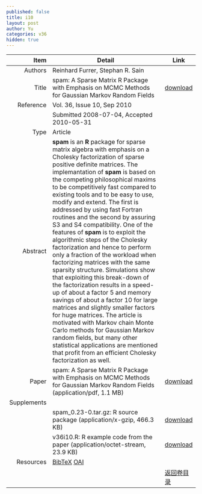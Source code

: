 ```yaml
---
published: false
title: i10
layout: post
author: Yu
categories: v36
hidden: true
---
```


| Item | Detail | Link |
|---:|---|---|
| Authors | Reinhard Furrer, Stephan R. Sain| |
| Title |spam: A Sparse Matrix R Package with Emphasis on MCMC Methods for Gaussian Markov Random Fields | [download](http://www.jstatsoft.org/v36/i10/paper) |
| Reference |Vol. 36, Issue 10, Sep 2010 | |
| | Submitted 2008-07-04, Accepted 2010-05-31| | 
| Type | Article| |
| Abstract | <b>spam</b> is an <b>R</b> package for sparse matrix algebra with emphasis on a Cholesky factorization of sparse positive definite matrices. The implemantation of <b>spam</b> is based on the competing philosophical maxims to be competitively fast compared to existing tools and to be easy to use, modify and extend. The first is addressed by using fast Fortran routines and the second by assuring S3 and S4 compatibility.  One of the features of <b>spam</b> is to exploit the algorithmic steps of the Cholesky factorization and hence to perform only a fraction of the workload when factorizing matrices with the same sparsity structure.  Simulations show that exploiting this break-down of the factorization results in a speed-up of about a factor 5 and memory savings of about a factor 10 for large matrices and slightly smaller factors for huge matrices.  The article is motivated with Markov chain Monte Carlo methods for Gaussian Markov random fields, but many other statistical applications are mentioned that profit from an efficient Cholesky factorization as well.| |
| Paper | spam: A Sparse Matrix R Package with Emphasis on MCMC Methods for Gaussian Markov Random Fields  (application/pdf, 1.1 MB)| [download](http://www.jstatsoft.org/v36/i10/paper) |
| Supplements | | |
| |spam_0.23-0.tar.gz: R source package  (application/x-gzip, 466.3 KB)|  [download](http://www.jstatsoft.org/v36/i10/supp/1) |
| |v36i10.R: R example code from the paper  (application/octet-stream, 23.9 KB)|  [download](http://www.jstatsoft.org/v36/i10/supp/2) |
| Resources | [BibTeX](http://www.jstatsoft.org/v36/i10/bibtex) [OAI](http://www.jstatsoft.org/oai?verb=GetRecord&identifier=oai.jstatsoft/v36/i10&prefix=oai_dc)| |
| |  | [返回卷目录]({{site.baseurl}}/volume/v36.html) |